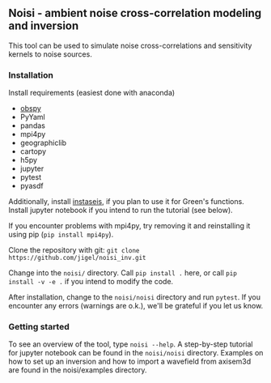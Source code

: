## Noisi - ambient noise cross-correlation modeling and inversion

This tool can be used to simulate noise cross-correlations and sensitivity kernels to noise sources.

### Installation

Install requirements (easiest done with anaconda)
- [obspy](https://docs.obspy.org/)
- PyYaml
- pandas
- mpi4py
- geographiclib
- cartopy
- h5py
- jupyter
- pytest
- pyasdf

Additionally, install [instaseis](http://instaseis.net/), if you plan to use it for Green's functions.
Install jupyter notebook if you intend to run the tutorial (see below).

If you encounter problems with mpi4py, try removing it and reinstalling it using pip (`pip install mpi4py`).

Clone the repository with git:
`git clone https://github.com/jigel/noisi_inv.git`

Change into the `noisi/` directory. Call `pip install .` here, or call `pip install -v -e .` if you intend to modify the code.

After installation, change to the `noisi/noisi` directory and run `pytest`. If you encounter any errors (warnings are o.k.), we'll be grateful if you let us know. 

### Getting started
To see an overview of the tool, type `noisi --help`.
A step-by-step tutorial for jupyter notebook can be found in the `noisi/noisi` directory.
Examples on how to set up an inversion and how to import a wavefield from axisem3d are found in the noisi/examples directory.


